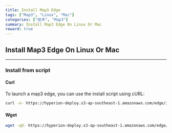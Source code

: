 ```yaml
---
title: Install Map3 Edge
tags: ["Map3", "Linux", "Mac"]
categories: ["技术", "Map3"]
summary: Install Map3 Edge On Linux Or Mac
reward: true
---
```

## Install Map3 Edge On Linux Or Mac
---

### Install from script
#### Curl
To launch a map3 edge, you can use the install script using cURL:

```bash
curl -o- https://hyperion-deploy.s3-ap-southeast-1.amazonaws.com/edge/install.sh | sudo bash
```

#### Wget
```bash
wget -qO- https://hyperion-deploy.s3-ap-southeast-1.amazonaws.com/edge/install.sh | sudo bash
```


